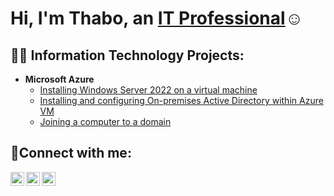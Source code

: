 
<h1>Hi, I'm Thabo, an <a href="https://linkedin.com/in/Thabo">IT Professional</a>☺</h1>

<h2>👨‍💻 Information Technology Projects:</h2>

- <b>Microsoft Azure </b>
  - [Installing Windows Server 2022 on a virtual machine](https://github.com/Thabo-Malekanyo/Windows-Server-2022-installation?tab=readme-ov-file#windows-server-2022-installation)
  - [Installing and configuring On-premises Active Directory within Azure VM](https://github.com/Thabo-Malekanyo/Installing-and-configuring-Active-Directory?tab=readme-ov-file#installing-and-configuring-active-directory)
  - [Joining a computer to a domain](https://github.com/Thabo-Malekanyo/Joining-a-computer-to-a-domain?tab=readme-ov-file#joining-a-computer-to-a-domain)


<h2>🤳Connect with me:</h2>

[<img align="left" alt="Thabo | Twitter" width="22px" src="https://cdn.jsdelivr.net/npm/simple-icons@v3/icons/twitter.svg" />][twitter]
[<img align="left" alt="Thabo | LinkedIn" width="22px" src="https://cdn.jsdelivr.net/npm/simple-icons@v3/icons/linkedin.svg" />][linkedin]
[<img align="left" alt="Thabo | Instagram" width="22px" src="https://cdn.jsdelivr.net/npm/simple-icons@v3/icons/instagram.svg" />][instagram]

[twitter]: https://twitter.com/Thabo
[instagram]: https://www.instagram.com/Thabo
[linkedin]: https://linkedin.com/in/Thabo
